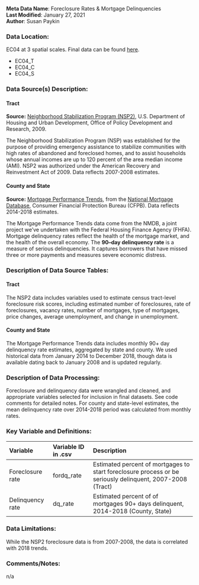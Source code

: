 **Meta Data Name**: Foreclosure Rates & Mortgage Delinquencies  
**Last Modified**: January 27, 2021  
**Author**: Susan Paykin  

### Data Location: 
EC04 at 3 spatial scales. Final data can be found [here](https://github.com/GeoDaCenter/opioid-policy-scan/tree/master/Policy_Scan/data_final).  
* EC04_T
* EC04_C
* EC04_S

### Data Source(s) Description:  

#### Tract
**Source:** [Neighborhood Stabilization Program (NSP2)](https://www.huduser.gov/portal/NSP2datadesc.html), U.S. Department of Housing and Urban Development, Office of Policy Development and Research, 2009. 

The Neighborhood Stabilization Program (NSP) was established for the purpose of providing emergency assistance to stabilize communities with high rates of abandoned and foreclosed homes, and to assist households whose annual incomes are up to 120 percent of the area median income (AMI). NSP2 was authorized under the American Recovery and Reinvestment Act of 2009. Data reflects 2007-2008 estimates. 

#### County and State
**Source:** [Mortgage Performance Trends](https://www.consumerfinance.gov/data-research/mortgage-performance-trends/), from the [National Mortgage Database](https://www.consumerfinance.gov/data-research/mortgage-performance-trends/about-the-data/), Consumer Financial Protection Bureau (CFPB). Data reflects 2014-2018 estimates.    

The Mortgage Performance Trends data come from the NMDB, a joint project we’ve undertaken with the Federal Housing Finance Agency (FHFA). Mortgage delinquency rates reflect the health of the mortgage market, and the health of the overall economy. The **90–day delinquency rate** is a measure of serious delinquencies. It captures borrowers that have missed three or more payments and measures severe economic distress.  

### Description of Data Source Tables:

#### Tract
The NSP2 data includes variables used to estimate census tract-level foreclosure risk scores, including estimated number of foreclosures, rate of foreclosures, vacancy rates, number of mortgages, type of mortgages, price changes, average unemployment, and change in unemployment. 

#### County and State
The Mortgage Performance Trends data includes monthly 90+ day delinquency rate estimates, aggregated by state and county. We used historical data from January 2014 to December 2018, though data is available dating back to January 2008 and is updated regularly. 

### Description of Data Processing: 

Foreclosure and delinquency data were wrangled and cleaned, and appropriate variables selected for inclusion in final datasets. See code comments for detailed notes. For county and state-level estimates, the mean delinquency rate over 2014-2018 period was calculated from monthly rates.

### Key Variable and Definitions:

| Variable | Variable ID in .csv | Description |
|:---------|:--------------------|:------------|
| Foreclosure rate | fordq_rate | Estimated percent of mortgages to start foreclosure process or be seriously delinquent, 2007-2008 (Tract) |
| Delinquency rate | dq_rate | Estimated percent of of mortgages 90+ days delinquent, 2014-2018 (County, State) |

### Data Limitations:
While the NSP2 foreclosure data is from 2007-2008, the data is correlated with 2018 trends. 

### Comments/Notes:
n/a
